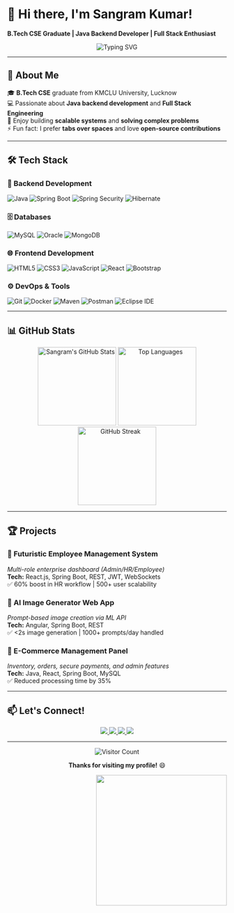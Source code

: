 # 👋 Hi there, I'm Sangram Kumar! 

**B.Tech CSE Graduate | Java Backend Developer | Full Stack Enthusiast**

<div align="center">
  <img src="https://readme-typing-svg.herokuapp.com?font=Fira+Code&pause=1000&color=22F76B&center=true&vCenter=true&width=435&lines=Java+Backend+Developer;Spring+Boot+Enthusiast;Full+Stack+Engineer;Problem+Solver" alt="Typing SVG" />
</div>

---

## 🚀 About Me

🎓 **B.Tech CSE** graduate from KMCLU University, Lucknow  
💻 Passionate about **Java backend development** and **Full Stack Engineering**  
🌟 Enjoy building **scalable systems** and **solving complex problems**  
⚡ Fun fact: I prefer **tabs over spaces** and love **open-source contributions**

---

## 🛠️ Tech Stack

### 🔧 Backend Development
![Java](https://img.shields.io/badge/Java-ED8B00?style=for-the-badge&logo=openjdk&logoColor=white)
![Spring Boot](https://img.shields.io/badge/Spring_Boot-6DB33F?style=for-the-badge&logo=spring-boot&logoColor=white)
![Spring Security](https://img.shields.io/badge/Spring_Security-6DB33F?style=for-the-badge&logo=spring-security&logoColor=white)
![Hibernate](https://img.shields.io/badge/Hibernate-59666C?style=for-the-badge&logo=Hibernate&logoColor=white)

### 🗄️ Databases
![MySQL](https://img.shields.io/badge/MySQL-00000F?style=for-the-badge&logo=mysql&logoColor=white)
![Oracle](https://img.shields.io/badge/Oracle-F80000?style=for-the-badge&logo=oracle&logoColor=white)
![MongoDB](https://img.shields.io/badge/MongoDB-4EA94B?style=for-the-badge&logo=mongodb&logoColor=white)

### 🌐 Frontend Development
![HTML5](https://img.shields.io/badge/HTML5-E34F26?style=for-the-badge&logo=html5&logoColor=white)
![CSS3](https://img.shields.io/badge/CSS3-1572B6?style=for-the-badge&logo=css3&logoColor=white)
![JavaScript](https://img.shields.io/badge/JavaScript-F7DF1E?style=for-the-badge&logo=javascript&logoColor=black)
![React](https://img.shields.io/badge/React-20232A?style=-for-the-badge&logo=react&logoColor=61DAFB)
![Bootstrap](https://img.shields.io/badge/Bootstrap-563D7C?style=for-the-badge&logo=bootstrap&logoColor=white)

### ⚙️ DevOps & Tools
![Git](https://img.shields.io/badge/Git-F05032?style=for-the-badge&logo=git&logoColor=white)
![Docker](https://img.shields.io/badge/Docker-2496ED?style=for-the-badge&logo=docker&logoColor=white)
![Maven](https://img.shields.io/badge/Maven-C71A36?style=for-the-badge&logo=ApacheMaven&logoColor=white)
![Postman](https://img.shields.io/badge/Postman-FF6C37?style=for-the-badge&logo=postman&logoColor=white)
![Eclipse IDE](https://img.shields.io/badge/Eclipse-2C2255?style=for-the-badge&logo=eclipse&logoColor=white)

---

## 📊 GitHub Stats

<div align="center">
  <img src="https://github-readme-stats.vercel.app/api?username=sangram8080-india&show_icons=true&theme=radical&hide_border=true&count_private=true" alt="Sangram's GitHub Stats" height="180" />
  <img src="https://github-readme-stats.vercel.app/api/top-langs/?username=sangram8080-india&layout=compact&theme=radical&hide_border=true" alt="Top Languages" height="180" />
</div>

<div align="center">
  <img src="https://github-readme-streak-stats.herokuapp.com/?user=sangram8080-india&theme=radical&hide_border=true" alt="GitHub Streak" height="180" />
</div>

---

## 🏆 Projects

### 🔧 Futuristic Employee Management System
*Multi-role enterprise dashboard (Admin/HR/Employee)*  
**Tech:** React.js, Spring Boot, REST, JWT, WebSockets  
✅ 60% boost in HR workflow | 500+ user scalability

### 🎨 AI Image Generator Web App  
*Prompt-based image creation via ML API*  
**Tech:** Angular, Spring Boot, REST  
✅ <2s image generation | 1000+ prompts/day handled

### 🛒 E-Commerce Management Panel  
*Inventory, orders, secure payments, and admin features*  
**Tech:** Java, React, Spring Boot, MySQL  
✅ Reduced processing time by 35%

---

## 📫 Let's Connect!

<div align="center">
  <a href="https://linkedin.com/in/mr-sangram-9b9700202">
    <img src="https://img.shields.io/badge/LinkedIn-0077B5?style=for-the-badge&logo=linkedin&logoColor=white" />
  </a>
  <a href="https://github.com/sangram8080-india">
    <img src="https://img.shields.io/badge/GitHub-100000?style=for-the-badge&logo=github&logoColor=white" />
  </a>
  <a href="mailto:sangramgkp2020@gmail.com">
    <img src="https://img.shields.io/badge/Gmail-D14836?style=for-the-badge&logo=gmail&logoColor=white" />
  </a>
  <a href="https://twitter.com/sangram8080-india">
    <img src="https://img.shields.io/badge/Twitter-1DA1F2?style=for-the-badge&logo=twitter&logoColor=white" />
  </a>
</div>

---

<div align="center">
  
![Visitor Count](https://komarev.com/ghpvc/?username=sangram8080-india&style=flat-square&color=blueviolet)

**Thanks for visiting my profile!** 😄

</div>

<div align="right">
  <img src="Programmer.gif" width="300" />
</div>
